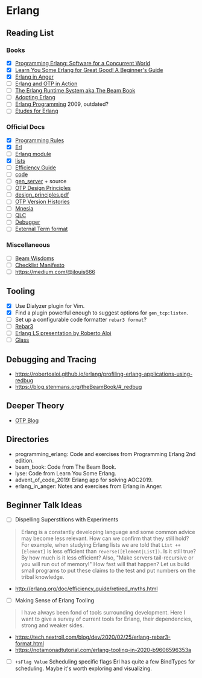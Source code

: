 # Erlang

## Reading List

### Books

- [X] [Programming Erlang: Software for a Concurrent World](https://books.google.se/books/about/Programming_Erlang.html)
- [X] [Learn You Some Erlang for Great Good! A Beginner's Guide](https://learnyousomeerlang.com/content)
- [X] [Erlang in Anger](http://www.erlang-in-anger.com/)
- [ ] [Erlang and OTP in Action](https://www.manning.com/books/erlang-and-otp-in-action)
- [ ] [The Erlang Runtime System aka The Beam Book](https://blog.stenmans.org/theBeamBook/)
- [ ] [Adopting Erlang](https://adoptingerlang.org)
- [ ] [Erlang Programming](https://www.oreilly.com/library/view/erlang-programming/9780596803940/) 2009, outdated?
- [ ] [Études for Erlang](https://www.oreilly.com/library/view/etudes-for-erlang/9781491917657/)

### Official Docs

- [X] [Programming Rules](http://www.erlang.se/doc/programming_rules.shtml)
- [X] [Erl](http://erlang.org/doc/man/erl.html)
- [ ] [Erlang module](http://erlang.org/doc/man/erlang.html)
- [X] [lists](http://erlang.org/doc/man/lists.html)
- [ ] [Efficiency Guide](http://erlang.org/doc/efficiency_guide/introduction.html)
- [ ] [code](http://erldocs.com/18.0/kernel/code.html)
- [ ] [gen_server](http://erlang.org/doc/man/gen_server.html) + source
- [ ] [OTP Design Principles](http://erlang.org/doc/design_principles/des_princ.html)
- [ ] [design_principles.pdf](http://www.erlang.org/doc/pdf/design_principles.pdf)
- [ ] [OTP Version Histories](https://www.erlang.org/downloads/)
- [ ] [Mnesia](http://erlang.org/doc/man/mnesia.html)
- [ ] [QLC](http://erlang.org/doc/man/qlc.html)
- [ ] [Debugger](http://www.erlang.org/doc/apps/debugger/debugger.pdf)
- [ ] [External Term format](https://erlang.org/doc/apps/erts/erl_ext_dist.html)

### Miscellaneous

- [ ] [Beam Wisdoms](http://beam-wisdoms.clau.se/en/latest/)
- [ ] [Checklist Manifesto](https://www.amazon.com/Checklist-Manifesto-How-Things-Right/dp/0312430000)
- [ ] https://medium.com/@jlouis666

## Tooling

- [X] Use Dialyzer plugin for Vim.
- [X] Find a plugin powerful enough to suggest options for `gen_tcp:listen`.
- [ ] Set up a configurable code formatter `rebar3 format`?
- [ ] [Rebar3](https://www.rebar3.org/docs/)
- [ ] [Erlang LS presentation by Roberto Aloi](https://www.youtube.com/watch?v=8FibGzqygo0)
- [ ] [Glass](https://github.com/klarna-incubator/glass)

## Debugging and Tracing

* https://robertoaloi.github.io/erlang/profiling-erlang-applications-using-redbug
* https://blog.stenmans.org/theBeamBook/#_redbug

## Deeper Theory

* [OTP Blog](http://blog.erlang.org/)

## Directories

* programming_erlang: Code and exercises from Programming Erlang 2nd edition.
* beam_book: Code from The Beam Book.
* lyse: Code from Learn You Some Erlang.
* advent_of_code_2019: Erlang app for solving AOC2019.
* erlang_in_anger: Notes and exercises from Erlang in Anger.

## Beginner Talk Ideas

- [ ] Dispelling Superstitions with Experiments

> Erlang is a constantly developing language and some common advice may become less relevant. How can we confirm that they still hold? For example, when studying Erlang lists we are told that `List ++ [Element]` is less efficient than `reverse([Element|List])`. Is it still true? By how much is it less efficient? Also, "Make servers tail-recursive or you will run out of memory!" How fast will that happen? Let us build small programs to put these claims to the test and put numbers on the tribal knowledge.

* http://erlang.org/doc/efficiency_guide/retired_myths.html

- [ ] Making Sense of Erlang Tooling

> I have always been fond of tools surrounding development. Here I want to give a survey of current tools for Erlang, their dependencies, strong and weaker sides.

* https://tech.nextroll.com/blog/dev/2020/02/25/erlang-rebar3-format.html
* https://notamonadtutorial.com/erlang-tooling-in-2020-b9606596353a

- [ ] `+sFlag Value` Scheduling specific flags
Erl has quite a few BindTypes for scheduling. Maybe it's worth exploring and visualizing.
